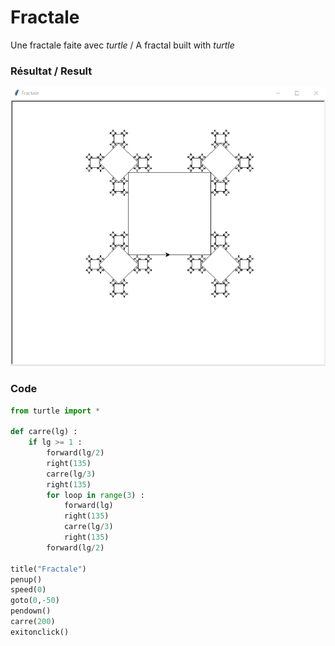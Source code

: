# Fractale
Une fractale faite avec *turtle* / A fractal built with *turtle*


### Résultat / Result

![Fractale](fractale.png)


### Code
```python
from turtle import *

def carre(lg) :
    if lg >= 1 :
        forward(lg/2)
        right(135)
        carre(lg/3)
        right(135)
        for loop in range(3) :
            forward(lg)
            right(135)
            carre(lg/3)
            right(135)
        forward(lg/2)

title("Fractale")
penup()
speed(0)
goto(0,-50)
pendown()
carre(200)
exitonclick()
